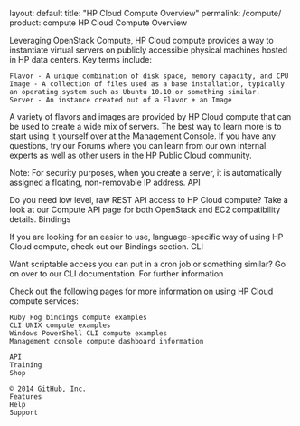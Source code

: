 

layout: default title: "HP Cloud Compute Overview" permalink: /compute/ product: compute
HP Cloud Compute Overview

Leveraging OpenStack Compute, HP Cloud compute provides a way to instantiate virtual servers on publicly accessible physical machines hosted in HP data centers. Key terms include:

    Flavor - A unique combination of disk space, memory capacity, and CPU
    Image - A collection of files used as a base installation, typically an operating system such as Ubuntu 10.10 or something similar.
    Server - An instance created out of a Flavor + an Image

A variety of flavors and images are provided by HP Cloud compute that can be used to create a wide mix of servers. The best way to learn more is to start using it yourself over at the Management Console. If you have any questions, try our Forums where you can learn from our own internal experts as well as other users in the HP Public Cloud community.

Note: For security purposes, when you create a server, it is automatically assigned a floating, non-removable IP address.
API

Do you need low level, raw REST API access to HP Cloud compute? Take a look at our Compute API page for both OpenStack and EC2 compatibility details.
Bindings

If you are looking for an easier to use, language-specific way of using HP Cloud compute, check out our Bindings section.
CLI

Want scriptable access you can put in a cron job or something similar? Go on over to our CLI documentation.
For further information

Check out the following pages for more information on using HP Cloud compute services:

    Ruby Fog bindings compute examples
    CLI UNIX compute examples
    Windows PowerShell CLI compute examples
    Management console compute dashboard information

    API
    Training
    Shop

    © 2014 GitHub, Inc.
    Features
    Help
    Support

